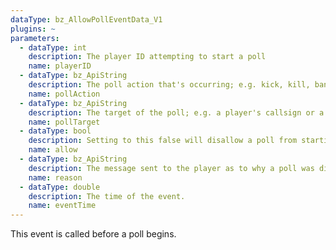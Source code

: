 ```yaml
---
dataType: bz_AllowPollEventData_V1
plugins: ~
parameters:
  - dataType: int
    description: The player ID attempting to start a poll
    name: playerID
  - dataType: bz_ApiString
    description: The poll action that's occurring; e.g. kick, kill, ban, set, or a custom poll type
    name: pollAction
  - dataType: bz_ApiString
    description: The target of the poll; e.g. a player's callsign or a BZDB variable + value
    name: pollTarget
  - dataType: bool
    description: Setting to this false will disallow a poll from starting
    name: allow
  - dataType: bz_ApiString
    description: The message sent to the player as to why a poll was disallowed
    name: reason
  - dataType: double
    description: The time of the event.
    name: eventTime
---
```


This event is called before a poll begins.
